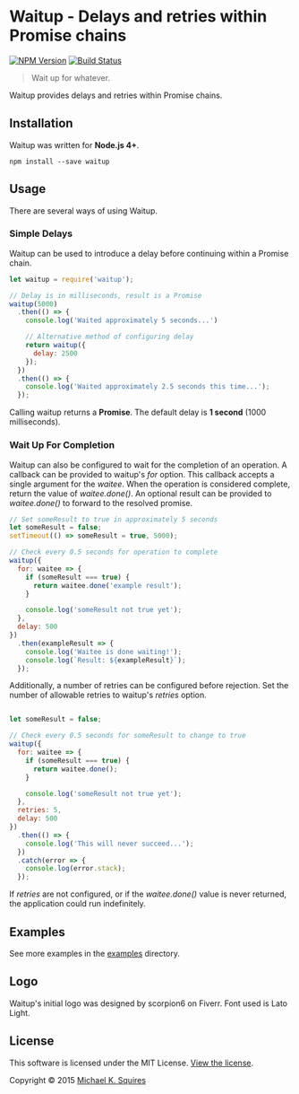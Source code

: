 # Waitup - Delays and retries within Promise chains

[![NPM Version](https://badge.fury.io/js/waitup.svg)](https://www.npmjs.com/package/waitup)
[![Build Status](https://api.travis-ci.org/sqmk/waitup.svg?branch=master)](https://travis-ci.org/sqmk/waitup)

> Wait up for whatever.

Waitup provides delays and retries within Promise chains.

## Installation

Waitup was written for **Node.js 4+**.

`npm install --save waitup`

## Usage

There are several ways of using Waitup.

### Simple Delays

Waitup can be used to introduce a delay before continuing within a Promise chain.

```js
let waitup = require('waitup');

// Delay is in milliseconds, result is a Promise
waitup(5000)
  .then(() => {
    console.log('Waited approximately 5 seconds...')

    // Alternative method of configuring delay
    return waitup({
      delay: 2500
    });
  })
  .then(() => {
    console.log('Waited approximately 2.5 seconds this time...');
  });
```

Calling waitup returns a **Promise**. The default delay is **1 second** (1000 milliseconds).

### Wait Up For Completion

Waitup can also be configured to wait for the completion of an operation. A callback
can be provided to waitup's *for* option. This callback accepts a single argument
for the *waitee*. When the operation is considered complete, return the value of
*waitee.done()*. An optional result can be provided to *waitee.done()* to forward
to the resolved promise.

```js
// Set someResult to true in approximately 5 seconds
let someResult = false;
setTimeout(() => someResult = true, 5000);

// Check every 0.5 seconds for operation to complete
waitup({
  for: waitee => {
    if (someResult === true) {
      return waitee.done('example result');
    }

    console.log('someResult not true yet');
  },
  delay: 500
})
  .then(exampleResult => {
    console.log('Waitee is done waiting!');
    console.log(`Result: ${exampleResult}`);
  });
```

Additionally, a number of retries can be configured before rejection. Set the
number of allowable retries to waitup's *retries* option.

```js

let someResult = false;

// Check every 0.5 seconds for someResult to change to true
waitup({
  for: waitee => {
    if (someResult === true) {
      return waitee.done();
    }

    console.log('someResult not true yet');
  },
  retries: 5,
  delay: 500
})
  .then(() => {
    console.log('This will never succeed...');
  })
  .catch(error => {
    console.log(error.stack);
  });
```

If *retries* are not configured, or if the *waitee.done()* value is never returned,
the application could run indefinitely.

## Examples

See more examples in the [examples](examples) directory.

## Logo

Waitup's initial logo was designed by scorpion6 on Fiverr. Font used is Lato Light.

## License

This software is licensed under the MIT License. [View the license](LICENSE).

Copyright © 2015 [Michael K. Squires](http://sqmk.com)
